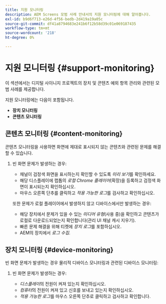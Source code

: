 ```yaml
---
title: 지원 모니터링
description: AEM Screens 모범 사례 안내서의 지원 모니터링에 대해 알아봅니다.
exl-id: b9d6f713-e26d-4f56-bedb-2d419a19a05c
source-git-commit: df41a8794683e241b6f12b58d39c01e069187435
workflow-type: tm+mt
source-wordcount: '218'
ht-degree: 0%

---
```


# 지원 모니터링 {#support-monitoring}

이 섹션에서는 디지털 사이니지 프로젝트의 장치 및 콘텐츠 예외 항목 관리와 관련된 모범 사례를 제공합니다.

지원 모니터링에는 다음이 포함됩니다.

* **장치 모니터링**
* **콘텐츠 모니터링**

## 콘텐츠 모니터링 {#content-monitoring}

콘텐츠 모니터링을 사용하면 화면에 제대로 표시되지 않는 콘텐츠와 관련된 문제를 해결할 수 있습니다.

1. 빈 화면 문제가 발생하는 경우:

   * 채널이 검정색 화면을 표시하는지 확인할 수 있도록 *미리 보기*&#x200B;를 확인하세요.
   * 해당 디스플레이에 랩톱의 *로컬 Chrome 플레이어*(확장)을 등록하고 검정색 화면이 표시되는지 확인하십시오.
   * 마우스 오른쪽 단추를 클릭하고 *적용 가능한 로그*&#x200B;를 검사하고 확인하십시오.

   또한 문제가 로컬 플레이어에서 발생하지 않고 디바이스에서만 발생하는 경우:

   * 해당 장치에서 문제가 있을 수 있는 *미디어 유형*(사용 중)을 확인하고 콘텐츠가 로컬로 다운로드되었는지 확인합니다(관리 UI 채널 캐시 지우기).
   * 빠른 문제 해결을 위해 티켓에 *장치 로그*&#x200B;를 포함하십시오.
   * AEM의 장치에서 *로그 수집*.

## 장치 모니터링 {#device-monitoring}

빈 화면 문제가 발생하는 경우 물리적 디바이스 모니터링과 관련된 디바이스 모니터링:

1. 빈 화면 문제가 발생하는 경우:

   * *디스플레이*&#x200B;의 전원이 켜져 있는지 확인하십시오.
   * *컴퓨터*&#x200B;의 전원이 켜져 있고 신호를 보내고 있는지 확인하십시오.
   * *적용 가능한 로그*&#x200B;를 마우스 오른쪽 단추로 클릭하고 검사하고 확인합니다.
